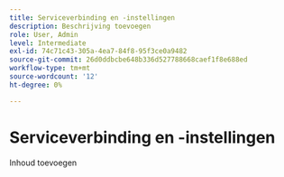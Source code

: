 ```yaml
---
title: Serviceverbinding en -instellingen
description: Beschrijving toevoegen
role: User, Admin
level: Intermediate
exl-id: 74c71c43-305a-4ea7-84f8-95f3ce0a9482
source-git-commit: 26d0ddbcbe648b336d527788668caef1f8e688ed
workflow-type: tm+mt
source-wordcount: '12'
ht-degree: 0%

---
```


# Serviceverbinding en -instellingen

Inhoud toevoegen

